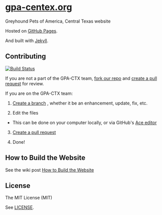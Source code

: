 # [gpa-centex.org](http://gpa-centex.org/)

Greyhound Pets of America, Central Texas website

Hosted on [GitHub Pages](https://pages.github.com/).

And built with [Jekyll](http://jekyllrb.com/).

## Contributing
[![Build Status](https://travis-ci.org/gpa-centex/gpa-centex.github.io.svg?branch=master)](https://travis-ci.org/gpa-centex/gpa-centex.github.io)

If you are not a part of the GPA-CTX team,
[fork our repo](https://help.github.com/articles/fork-a-repo) and
[create a pull request](https://help.github.com/articles/creating-a-pull-request) for review.

If you are on the GPA-CTX team:

1. [Create a branch](https://help.github.com/articles/creating-and-deleting-branches-within-your-repository)
, whether it be an enhancement, update, fix, etc.

2. Edit the files
  - This can be done on your computer locally, or via GitHub's
  [Ace editor](https://help.github.com/articles/editing-files-in-your-repository)

3. [Create a pull request](https://help.github.com/articles/creating-a-pull-request)

4. Done!

## How to Build the Website

See the wiki post [How to Build the Website](https://github.com/gpa-centex/gpa-centex.github.io/wiki/How-to-Build-the-Website)

## License

The MIT License (MIT)

See [LICENSE](https://github.com/gpa-centex/gpa-centex.github.io/blob/master/LICENSE).
